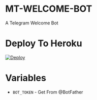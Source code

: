 # MT-WELCOME-BOT

A Telegram Welcome Bot

# Deploy To Heroku

[![Deploy](https://www.herokucdn.com/deploy/button.svg)](https://heroku.com/deploy?template=https://github.com/BXBots/MT-WELCOME-BOT)

# Variables
- `BOT_TOKEN` - Get From @BotFather
